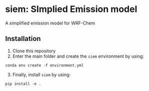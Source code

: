# siem: SImplied Emission model

A simplified emission model for WRF-Chem


## Installation

1. Clone this repository
2. Enter the main folder and create the `siem` environment by using:
```
conda env create -f environment.yml
```
3. Finally, install `siem` by using:
```
pip install -e .
```
